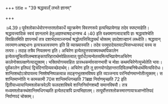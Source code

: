 +++
title = "39 श्रद्धावाल्ँ लभते ज्ञानम्"

+++
  
  
॥4.39॥ पूर्वश्लोकार्धयोरनन्तरश्लोकार्धे व्युत्क्रमेण विवरणरूपे
इत्यभिप्रायेणाह तदेव स्पष्टमाहेति। श्रद्धावत्त्वादिकं स्वयं ज्ञानलाभे
हेतुःअज्ञश्चाश्रद्दधानश्च 4।40 इति वक्ष्यमाणत्वादत्रापि ज्ञः
श्रद्धावांश्चेति विवक्षितमिति ज्ञापनार्थं तत्र दशाभेदव्यञ्जनार्थं
श्रद्धोत्पत्तिसिद्ध्यर्थं चोक्तम् उपदेशाज्ज्ञानं लब्ध्वेति। श्रद्धावान्
त्वरमाणःअश्रद्दधानः इत्यत्रअत्वरमाणः इति हि व्याख्यास्यति। तदेव
परमुपादेयतयाऽभिसन्ध्यास्पदं यस्य स तत्परः। तदाह तत्रैव नियतमना
इति। अचिरेण इत्येतदुत्तरवाक्यस्थमपिकालेन
इत्येतत्सूचितविलम्बशङ्कापरिहारार्थमपेक्षितत्वात्
पूर्वार्धेऽप्यन्वेतव्यमित्यभिप्रायेणअचिरेण कालेनोक्तलक्षणेत्याद्युक्तम्।
भक्तियोगव्यवहितः प्रारब्धकर्मावसानभावी च मोक्षः कथमचिरेणेत्युच्येतेति
भावः। पूर्वंकालेन इतिपदं द्वित्रदिनादिव्यवच्छेदार्थम्। अचिरेण इति तु
ज्ञानयोगदेहान्तरादिविलम्बनिषेधार्थमित्यविरोधः। शान्तिशब्दोऽत्रोपायस्य
निश्शेषनिष्पन्नत्वान्न तदङ्गभूतशमविषय इति व्यञ्जनाय
परंनिर्वाणमाप्नोतीत्युक्तम्। स शान्तिमाप्नोति न कामकामी 70स
शान्तिमधिगच्छति 71ब्रह्म निर्वाणमृच्छति 72 इति
द्वितीयाध्यायान्तिमश्लोकत्रयेऽपि फलदशाविषये शान्तिनिर्वाणशब्दौ
समानविषयौ। तत्र मध्यमश्लोकस्थंशान्तिमधिगच्छति इत्येतदत्रापि
प्रत्यभिज्ञातम्। तत्पूर्वोत्तरश्लोकस्मारणायात्रआप्नोतिपदं निर्वाणपदं
चोक्तम्।  
  
